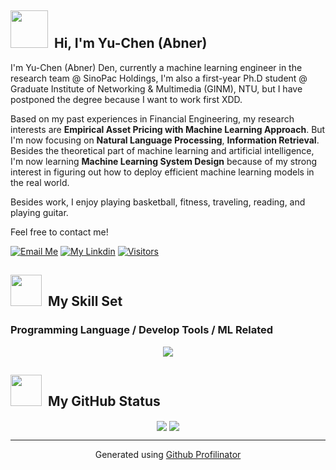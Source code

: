 <h2><img src = "https://media.giphy.com/media/26Fxy3Iz1ari8oytO/giphy.gif" width = "60">&nbsp Hi, I'm Yu-Chen (Abner)</h2>

I'm Yu-Chen (Abner) Den, currently a machine learning engineer in the research team @ SinoPac Holdings, I'm also a first-year Ph.D student @ Graduate Institute of Networking & Multimedia (GINM), NTU, but I have postponed the degree because I want to work first XDD.

Based on my past experiences in Financial Engineering, my research interests are **Empirical Asset Pricing with Machine Learning Approach**. But I'm now focusing on **Natural Language Processing**, **Information Retrieval**. Besides the theoretical part of machine learning and artificial intelligence, I'm now learning **Machine Learning System Design** because of my strong interest in figuring out how to deploy efficient machine learning models in the real world.

Besides work, I enjoy playing basketball, fitness, traveling, reading, and playing guitar.
  
Feel free to contact me!

[![Email Me](https://img.shields.io/badge/Email%20Me-EA4335?logo=Gmail&logoColor=white&style=for-the-badge)](mailto:abnerteng16@gmail.com)
[![My Linkdin](https://img.shields.io/badge/My%20Linkedin-%230077B5?logo=linkedin&logoColor=white&style=for-the-badge)](https://www.linkedin.com/in/yu-chen-abner/)
[![Visitors](https://api.visitorbadge.io/api/visitors?path=https%3A%2F%2Fgithub.com%2FAbnerTeng&label=VISITORS&labelColor=%23dce775&countColor=%23697689)](https://visitorbadge.io/status?path=https%3A%2F%2Fgithub.com%2FAbnerTeng)


<h2><img src = "https://media.giphy.com/media/UVG0BN8TOMKkPOJS6e/giphy.gif" width = "50">&nbsp My Skill Set</h2>
<h3> Programming Language / Develop Tools / ML Related </h3>
<p align="center">
  <a href="https://skillicons.dev">
    <img src="https://skillicons.dev/icons?i=py,pytorch,mysql,cpp,bash,vim,linux,latex,git,github,"/>
  </a>
</p>

<h2><img src = "https://media.giphy.com/media/9A4VXopO66WMraBtss/giphy.gif" width = "50">&nbsp My GitHub Status</h2>  
<div align="center">
  <img style="display: inline-block" src="https://github-readme-stats.vercel.app/api?username=AbnerTeng&show_icons=true&count_private=true&hide_border=true" align="center" />
  <img style="display: inline-block" src="https://github-readme-stats.vercel.app/api/top-langs/?username=AbnerTeng&layout=compact&show_icons=true&include_all_commits=true&border_radius=15&hide_border=true&langs_count=8&hide=jupyter%20notebook" align="center" />
<!--   <img style="display: inline-block" src="https://github-readme-stats.vercel.app/api/wakatime?username=AbnerTeng" align="center" /> -->
</div>

----
<div align="center">Generated using <a href="https://profilinator.rishav.dev/" target="_blank">Github Profilinator</a></div>
